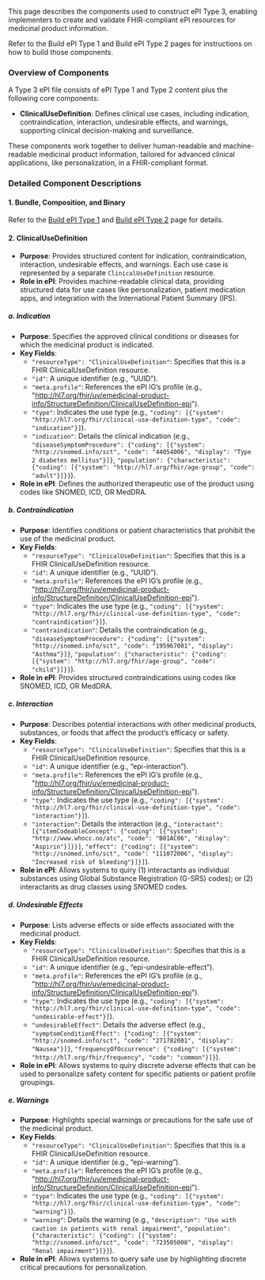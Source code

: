 This page describes the components used to construct ePI Type 3, enabling implementers to create and validate FHIR-compliant ePI resources for medicinal product information.

Refer to the Build ePI Type 1 and Build ePI Type 2 pages for instructions on how to build those components.

### Overview of Components

A Type 3 ePI file consists of ePI Type 1 and Type 2 content plus the following core components:

+ **ClinicalUseDefinition**: Defines clinical use cases, including indication, contraindication, interaction, undesirable effects, and warnings, supporting clinical decision-making and surveillance.

These components work together to deliver human-readable and machine-readable medicinal product information, tailored for advanced clinical applications, like personalization, in a FHIR-compliant format.

### Detailed Component Descriptions

#### 1. Bundle, Composition, and Binary

Refer to the [Build ePI Type 1](https://build.fhir.org/ig/HL7/emedicinal-product-info/build-epi1.html) and [Build ePI Type 2](https://build.fhir.org/ig/HL7/emedicinal-product-info/build-epi2.html) page for details.

#### 2. ClinicalUseDefinition

- **Purpose**: Provides structured content for indication, contraindication, interaction, undesirable effects, and warnings. Each use case is represented by a separate `ClinicalUseDefinition` resource.
- **Role in ePI**: Provides machine-readable clinical data, providing structured data for use cases like personalization, patient medication apps, and integration with the International Patient Summary (IPS).

##### a. Indication

- **Purpose**: Specifies the approved clinical conditions or diseases for which the medicinal product is indicated.
- **Key Fields**:
  - `"resourceType": "ClinicalUseDefinition"`: Specifies that this is a FHIR ClinicalUseDefinition resource.
  - `"id"`: A unique identifier (e.g., “UUID”).
  - `"meta.profile"`: References the ePI IG’s profile (e.g., "http://hl7.org/fhir/uv/emedicinal-product-info/StructureDefinition/ClinicalUseDefinition-epi").
  - `"type"`: Indicates the use type (e.g., `"coding": [{"system": "http://hl7.org/fhir/clinical-use-definition-type", "code": "indication"}]`).
  - `"indication"`: Details the clinical indication (e.g., `"diseaseSymptomProcedure": {"coding": [{"system": "http://snomed.info/sct", "code": "44054006", "display": "Type 2 diabetes mellitus"}]}`, `"population": {"characteristic": {"coding": [{"system": "http://hl7.org/fhir/age-group", "code": "adult"}]}}`).
- **Role in ePI**: Defines the authorized therapeutic use of the product using codes like SNOMED, ICD, OR MedDRA.

##### b. Contraindication

- **Purpose**: Identifies conditions or patient characteristics that prohibit the use of the medicinal product.
- **Key Fields**:
  - `"resourceType": "ClinicalUseDefinition"`: Specifies that this is a FHIR ClinicalUseDefinition resource.
  - `"id"`: A unique identifier (e.g., “UUID”).
  - `"meta.profile"`: References the ePI IG’s profile (e.g., "http://hl7.org/fhir/uv/emedicinal-product-info/StructureDefinition/ClinicalUseDefinition-epi").
  - `"type"`: Indicates the use type (e.g., `"coding": [{"system": "http://hl7.org/fhir/clinical-use-definition-type", "code": "contraindication"}]`).
  - `"contraindication"`: Details the contraindication (e.g., `"diseaseSymptomProcedure": {"coding": [{"system": "http://snomed.info/sct", "code": "195967001", "display": "Asthma"}]}`, `"population": {"characteristic": {"coding": [{"system": "http://hl7.org/fhir/age-group", "code": "child"}]}}`).
- **Role in ePI**: Provides structured contraindications using codes like SNOMED, ICD, OR MedDRA.

##### c. Interaction

- **Purpose**: Describes potential interactions with other medicinal products, substances, or foods that affect the product’s efficacy or safety.
- **Key Fields**:
  - `"resourceType": "ClinicalUseDefinition"`: Specifies that this is a FHIR ClinicalUseDefinition resource.
  - `"id"`: A unique identifier (e.g., “epi-interaction”).
  - `"meta.profile"`: References the ePI IG’s profile (e.g., "http://hl7.org/fhir/uv/emedicinal-product-info/StructureDefinition/ClinicalUseDefinition-epi").
  - `"type"`: Indicates the use type (e.g., `"coding": [{"system": "http://hl7.org/fhir/clinical-use-definition-type", "code": "interaction"}]`).
  - `"interaction"`: Details the interaction (e.g., `"interactant": [{"itemCodeableConcept": {"coding": [{"system": "http://www.whocc.no/atc", "code": "B01AC06", "display": "Aspirin"}]}}]`, `"effect": {"coding": [{"system": "http://snomed.info/sct", "code": "111072006", "display": "Increased risk of bleeding"}]}]`).
- **Role in ePI**: Allows systems to quiry (1) interactants as individual substances using Global Substance Registration (G-SRS) codes); or (2) interactants as drug classes using SNOMED codes.

##### d. Undesirable Effects

- **Purpose**: Lists adverse effects or side effects associated with the medicinal product.
- **Key Fields**:
  - `"resourceType": "ClinicalUseDefinition"`: Specifies that this is a FHIR ClinicalUseDefinition resource.
  - `"id"`: A unique identifier (e.g., “epi-undesirable-effect”).
  - `"meta.profile"`: References the ePI IG’s profile (e.g., "http://hl7.org/fhir/uv/emedicinal-product-info/StructureDefinition/ClinicalUseDefinition-epi").
  - `"type"`: Indicates the use type (e.g., `"coding": [{"system": "http://hl7.org/fhir/clinical-use-definition-type", "code": "undesirable-effect"}]`).
  - `"undesirableEffect"`: Details the adverse effect (e.g., `"symptomConditionEffect": {"coding": [{"system": "http://snomed.info/sct", "code": "271782001", "display": "Nausea"}]}`, `"frequencyOfOccurrence": {"coding": [{"system": "http://hl7.org/fhir/frequency", "code": "common"}]}`).
- **Role in ePI**: Allows systems to quiry discrete adverse effects that can be used to personalize safety content for specific patients or patient profile groupings.

##### e. Warnings

- **Purpose**: Highlights special warnings or precautions for the safe use of the medicinal product.
- **Key Fields**:
  - `"resourceType": "ClinicalUseDefinition"`: Specifies that this is a FHIR ClinicalUseDefinition resource.
  - `"id"`: A unique identifier (e.g., “epi-warning”).
  - `"meta.profile"`: References the ePI IG’s profile (e.g., "http://hl7.org/fhir/uv/emedicinal-product-info/StructureDefinition/ClinicalUseDefinition-epi").
  - `"type"`: Indicates the use type (e.g., `"coding": [{"system": "http://hl7.org/fhir/clinical-use-definition-type", "code": "warning"}]`).
  - `"warning"`: Details the warning (e.g., `"description": "Use with caution in patients with renal impairment"`, `"population": {"characteristic": {"coding": [{"system": "http://snomed.info/sct", "code": "723505008", "display": "Renal impairment"}]}}`).
- **Role in ePI**: Allows systems to query safe use by highlighting discrete critical precautions for personalization.